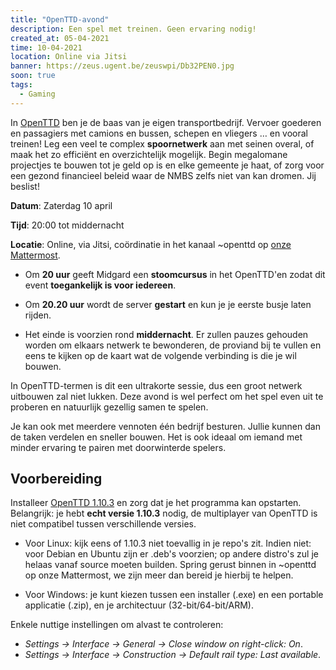 ```yaml
---
title: "OpenTTD-avond"
description: Een spel met treinen. Geen ervaring nodig!
created_at: 05-04-2021
time: 10-04-2021
location: Online via Jitsi
banner: https://zeus.ugent.be/zeuswpi/Db32PEN0.jpg
soon: true
tags:
  - Gaming
---
```


In [OpenTTD](https://www.openttd.org/) ben je de baas van je eigen transportbedrijf. Vervoer
goederen en passagiers met camions en bussen, schepen en vliegers … en vooral treinen! Leg een veel
te complex **spoornetwerk** aan met seinen overal, of maak het zo efficiënt en overzichtelijk
mogelijk. Begin megalomane projectjes te bouwen tot je geld op is en elke gemeente je haat, of zorg
voor een gezond financieel beleid waar de NMBS zelfs niet van kan dromen. Jij beslist!

**Datum**: Zaterdag 10 april

**Tijd**: 20:00 tot middernacht

**Locatie**: Online, via Jitsi, coördinatie in het kanaal ~openttd op [onze Mattermost](https://mattermost.zeus.gent/zeus/channels/openttd).

- Om **20 uur** geeft Midgard een **stoomcursus** in het OpenTTD'en zodat dit event **toegankelijk is
voor iedereen**.

- Om **20.20 uur** wordt de server **gestart** en kun je je eerste busje laten rijden.

- Het einde is voorzien rond **middernacht**. Er zullen pauzes gehouden worden om elkaars
netwerk te bewonderen, de proviand bij te vullen en eens te kijken op de kaart wat de volgende
verbinding is die je wil bouwen.

In OpenTTD-termen is dit een ultrakorte sessie, dus een groot netwerk uitbouwen zal niet lukken.
Deze avond is wel perfect om het spel even uit te proberen en natuurlijk gezellig samen te spelen.

Je kan ook met meerdere vennoten één bedrijf besturen. Jullie kunnen dan de taken verdelen en
sneller bouwen. Het is ook ideaal om iemand met minder ervaring te pairen met doorwinterde spelers.

## Voorbereiding
Installeer [OpenTTD 1.10.3](https://cdn.openttd.org/openttd-releases/1.10.3/) en zorg dat je
het programma kan opstarten. Belangrijk: je hebt **echt versie 1.10.3** nodig, de multiplayer van
OpenTTD is niet compatibel tussen verschillende versies.

- Voor Linux: kijk eens of 1.10.3 niet toevallig in je repo's zit. Indien niet: voor Debian en Ubuntu
zijn er .deb's voorzien; op andere distro's zul je helaas vanaf source moeten builden. Spring
gerust binnen in ~openttd op onze Mattermost, we zijn meer dan bereid je hierbij te helpen.

- Voor Windows: je kunt kiezen tussen een installer (.exe) en een portable applicatie (.zip), en je
architectuur (32-bit/64-bit/ARM).

Enkele nuttige instellingen om alvast te controleren:

- *Settings → Interface → General → Close window on right-click: On*.
- *Settings → Interface → Construction → Default rail type: Last available*.

